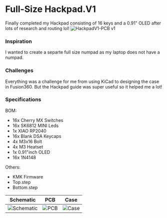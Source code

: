 # Full-Size Hackpad.V1
Finally completed my Hackpad consisting of 16 keys and a 0.91" OLED after lots of research and routing lol!
![HackpadV1-PCB v1](https://github.com/user-attachments/assets/5e8024fc-5402-4d5d-a6f2-d0932fe3c81d)

### Inspiration

I wanted to create a separte full size numpad as my laptop does not have a numpad.

### Challenges

Everything was a challenge for me from using KiCad to designing the case in Fusion360. But the Hackpad guide was super useful so it helped me a lot!


### Specifications

BOM: 
- 16x Cherry MX Switches
- 16x SK6812 MINI Leds
- 1x XIAO RP2040
- 16x Blank DSA Keycaps
- 4x M3x16 Bolt
- 4x M3 Heatset
- 1x 0.91"inch OLED
- 16x 1N4148

Others:
- KMK Firmware
- Top.step 
- Bottom.step

Schematic            |  PCB         |   Case
:-------------------------:|:-------------------------:|:-------------------------:|
 ![Schematic](https://github.com/user-attachments/assets/871528fb-2263-4536-b21e-f51353a42a8a) |  ![PCB](https://github.com/user-attachments/assets/c8524093-85fe-45eb-8446-5264fdfaf99c) | ![Case](https://github.com/user-attachments/assets/a7bf16df-70ae-4060-aba4-ef1e66a2e1b9)
